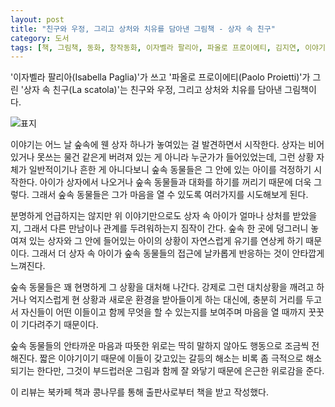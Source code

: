 ```yaml
---
layout: post
title: "친구와 우정, 그리고 상처와 치유를 담아낸 그림책 - 상자 속 친구"
category: 도서
tags: [책, 그림책, 동화, 창작동화, 이자벨라 팔리아, 파올로 프로이에티, 김지연, 이야기공간, 북카페 책과 콩나무, 서평]
---
```


'이자벨라 팔리아(Isabella Paglia)'가 쓰고
'파올로 프로이에티(Paolo Proietti)'가 그린
'상자 속 친구(La scatola)'는
친구와 우정, 그리고 상처와 치유를 담아낸 그림책이다.

![표지](https://images2.imgbox.com/2a/c1/8tH84pZb_o.jpg)

이야기는 어느 날 숲속에 웬 상자 하나가 놓여있는 걸 발견하면서 시작한다.
상자는 비어있거나 못쓰는 물건 같은게 버려져 있는 게 아니라 누군가가 들어있었는데,
그런 상황 자체가 일반적이기나 흔한 게 아니다보니
숲속 동물들은 그 안에 있는 아이를 걱정하기 시작한다.
아이가 상자에서 나오거나 숲속 동물들과 대화를 하기를 꺼리기 때문에 더욱 그렇다.
그래서 숲속 동물들은 그가 마음을 열 수 있도록 여러가지를 시도해보게 된다.

분명하게 언급하지는 않지만 위 이야기만으로도 상자 속 아이가 얼마나 상처를 받았을지,
그래서 다른 만남이나 관계를 두려워하는지 짐작이 간다.
숲속 한 곳에 덩그러니 놓여져 있는 상자와 그 안에 들어있는 아이의 상황이
자연스럽게 유기를 연상케 하기 때문이다.
그래서 더 상자 속 아이가 숲속 동물들의 접근에 날카롭게 반응하는 것이 안타깝게 느껴진다.

숲속 동물들은 꽤 현명하게 그 상황을 대처해 나간다.
강제로 그런 대치상황을 깨려고 하거나
억지스럽게 현 상황과 새로운 환경을 받아들이게 하는 대신에,
충분히 거리를 두고서
자신들이 어떤 이들이고 함께 무엇을 할 수 있는지를 보여주며
마음을 열 때까지 꿋꿋이 기다려주기 때문이다.

숲속 동물들의 안타까운 마음과 따뜻한 위로는
딱히 말하지 않아도 행동으로 조금씩 전해진다.
짧은 이야기이기 때문에 이들이 갖고있는 갈등의 해소는 비록 좀 극적으로 해소되기는 한다만,
그것이 부드럽러운 그림과 함께 잘 와닿기 때문에 은근한 위로감을 준다.



<div class="im im-info">
이 리뷰는 북카페 책과 콩나무를 통해 출판사로부터 책을 받고 작성했다.
</div>
